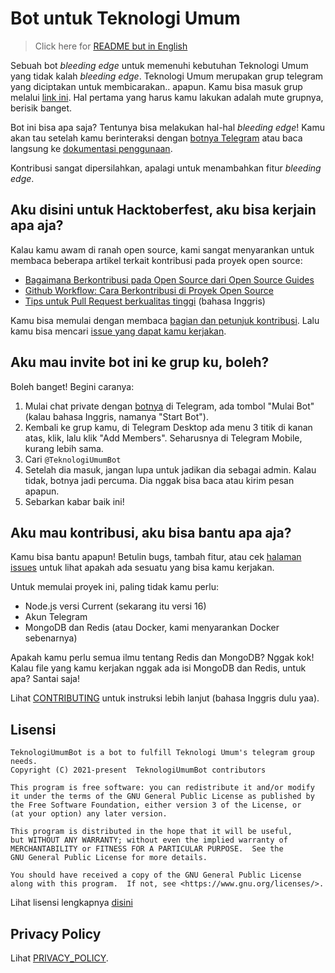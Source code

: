 # Bot untuk Teknologi Umum

> Click here for [README but in English](./README.md)

Sebuah bot _bleeding edge_ untuk memenuhi kebutuhan Teknologi Umum yang tidak kalah _bleeding edge_. Teknologi Umum merupakan grup telegram yang diciptakan untuk membicarakan.. apapun. Kamu bisa masuk grup melalui [link ini](https://t.me/teknologi_umum). Hal pertama yang harus kamu lakukan adalah mute grupnya, berisik banget.

Bot ini bisa apa saja? Tentunya bisa melakukan hal-hal _bleeding edge_! Kamu akan tau setelah kamu berinteraksi dengan [botnya Telegram](https://t.me/TeknologiUmumBot) atau baca langsung ke [dokumentasi penggunaan](./docs/USAGE_id.md).

Kontribusi sangat dipersilahkan, apalagi untuk menambahkan fitur _bleeding edge_.

## Aku disini untuk Hacktoberfest, aku bisa kerjain apa aja?

Kalau kamu awam di ranah open source, kami sangat menyarankan untuk membaca beberapa artikel terkait kontribusi pada proyek open source:

- [Bagaimana Berkontribusi pada Open Source dari Open Source Guides](https://opensource.guide/id/how-to-contribute/)
- [Github Workflow: Cara Berkontribusi di Proyek Open Source](https://www.petanikode.com/github-workflow/)
- [Tips untuk Pull Request berkualitas tinggi](https://twitter.com/sudo_navendu/status/1437456596473303042) (bahasa Inggris)

Kamu bisa memulai dengan membaca [bagian dan petunjuk kontribusi](https://github.com/teknologi-umum/bot/blob/master/README_id.md#aku-mau-kontribusi-aku-bisa-bantu-apa-aja). Lalu kamu bisa mencari [issue yang dapat kamu kerjakan](https://github.com/teknologi-umum/bot/issues?q=is%3Aopen+is%3Aissue+label%3Ahacktoberfest).

## Aku mau invite bot ini ke grup ku, boleh?

Boleh banget! Begini caranya:

1. Mulai chat private dengan [botnya](https://t.me/TeknologiUmumBot) di Telegram, ada tombol "Mulai Bot" (kalau bahasa Inggris, namanya "Start Bot").
2. Kembali ke grup kamu, di Telegram Desktop ada menu 3 titik di kanan atas, klik, lalu klik "Add Members". Seharusnya di Telegram Mobile, kurang lebih sama.
3. Cari `@TeknologiUmumBot`
4. Setelah dia masuk, jangan lupa untuk jadikan dia sebagai admin. Kalau tidak, botnya jadi percuma. Dia nggak bisa baca atau kirim pesan apapun.
5. Sebarkan kabar baik ini!

## Aku mau kontribusi, aku bisa bantu apa aja?

Kamu bisa bantu apapun! Betulin bugs, tambah fitur, atau cek [halaman issues](https://github.com/teknologi-umum/bot/issues) untuk lihat apakah ada sesuatu yang bisa kamu kerjakan.

Untuk memulai proyek ini, paling tidak kamu perlu:

- Node.js versi Current (sekarang itu versi 16)
- Akun Telegram
- MongoDB dan Redis (atau Docker, kami menyarankan Docker sebenarnya)

Apakah kamu perlu semua ilmu tentang Redis dan MongoDB? Nggak kok! Kalau file yang kamu kerjakan nggak ada isi MongoDB dan Redis, untuk apa? Santai saja!

Lihat [CONTRIBUTING](./CONTRIBUTING.md) untuk instruksi lebih lanjut (bahasa Inggris dulu yaa).

## Lisensi

```
TeknologiUmumBot is a bot to fulfill Teknologi Umum's telegram group needs.
Copyright (C) 2021-present  TeknologiUmumBot contributors

This program is free software: you can redistribute it and/or modify
it under the terms of the GNU General Public License as published by
the Free Software Foundation, either version 3 of the License, or
(at your option) any later version.

This program is distributed in the hope that it will be useful,
but WITHOUT ANY WARRANTY; without even the implied warranty of
MERCHANTABILITY or FITNESS FOR A PARTICULAR PURPOSE.  See the
GNU General Public License for more details.

You should have received a copy of the GNU General Public License
along with this program.  If not, see <https://www.gnu.org/licenses/>.
```

Lihat lisensi lengkapnya [disini](./LICENSE)

## Privacy Policy

Lihat [PRIVACY_POLICY](./docs/PRIVACY_POLICY.md).
